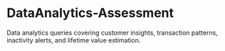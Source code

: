 # DataAnalytics-Assessment
Data analytics queries covering customer insights, transaction patterns, inactivity alerts, and lifetime value estimation.

